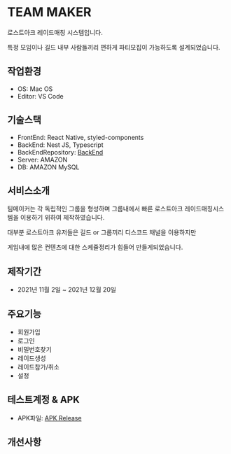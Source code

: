 # TEAM MAKER

로스트아크 레이드매칭 시스템입니다.

특정 모임이나 길드 내부 사람들끼리 편하게 파티모집이 가능하도록 설계되었습니다.

 
## 작업환경

- OS: Mac OS
- Editor: VS Code


## 기술스택

- FrontEnd: React Native, styled-components
- BackEnd: Nest JS, Typescript
- BackEndRepository: [BackEnd][BackLink]
- Server: AMAZON 
- DB: AMAZON MySQL

## 서비스소개

팀메이커는 각 독립적인 그룹을 형성하며 그룹내에서 빠른 로스트아크 레이드매칭시스템을 이용하기 위하여 제작하였습니다.

대부분 로스트아크 유저들은 길드 or 그룹끼리 디스코드 채널을 이용하지만

게임내에 많은 컨텐츠에 대한 스케쥴정리가 힘들어 만들게되었습니다.

## 제작기간

- 2021년 11월 2일 ~ 2021년 12월 20일

## 주요기능

- 회원가입
- 로그인
- 비밀번호찾기
- 레이드생성
- 레이드참가/취소
- 설정

## 테스트계정 & APK
- APK파일: [APK Release][apklink]

## 개선사항

[BackLink]: https://github.com/JamesSleep/team-maker-backend "Go Back"
[apklink]: https://drive.google.com/drive/folders/1A-Bn0iCmdYqxV70NjDVcDSDTobYH4yGO?usp=sharing
